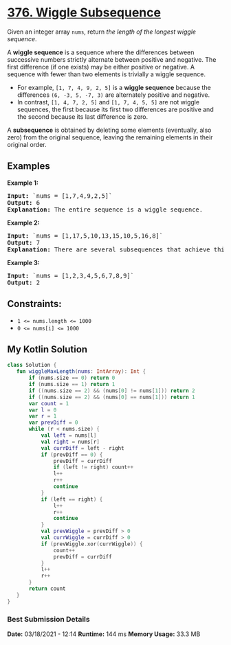 # [376. Wiggle Subsequence](https://leetcode.com/problems/wiggle-subsequence/)

Given an integer array `nums`, return *the length of the longest wiggle sequence*.  

A **wiggle sequence** is a sequence where the differences between successive numbers strictly alternate between positive and negative. The first difference (if one exists) may be either positive or negative. A sequence with fewer than two elements is trivially a wiggle sequence.  

* For example, `[1, 7, 4, 9, 2, 5]` is a **wiggle sequence** because the differences `(6, -3, 5, -7, 3)` are alternately positive and negative.
* In contrast, `[1, 4, 7, 2, 5]` and `[1, 7, 4, 5, 5]` are not wiggle sequences, the first because its first two differences are positive and the second because its last difference is zero.  

A **subsequence** is obtained by deleting some elements (eventually, also zero) from the original sequence, leaving the remaining elements in their original order.  

## Examples

**Example 1:**  
<pre>
<b>Input:</b> `nums = [1,7,4,9,2,5]`  
<b>Output:</b> 6  
<b>Explanation:</b> The entire sequence is a wiggle sequence.  
</pre>

**Example 2:**  
<pre>
<b>Input:</b> `nums = [1,17,5,10,13,15,10,5,16,8]`  
<b>Output:</b> 7  
<b>Explanation:</b> There are several subsequences that achieve this length. One is [1,17,10,13,10,16,8].  
</pre>

**Example 3:** 
<pre>
<b>Input:</b> `nums = [1,2,3,4,5,6,7,8,9]`  
<b>Output:</b> 2  
</pre>


## Constraints:  
* `1 <= nums.length <= 1000`
* `0 <= nums[i] <= 1000`
 
 ## My Kotlin Solution
 ```kotlin
class Solution {
    fun wiggleMaxLength(nums: IntArray): Int {
        if (nums.size == 0) return 0
        if (nums.size == 1) return 1
        if ((nums.size == 2) && (nums[0] != nums[1])) return 2
        if ((nums.size == 2) && (nums[0] == nums[1])) return 1
        var count = 1
        var l = 0
        var r = 1
        var prevDiff = 0
        while (r < nums.size) {
            val left = nums[l]
            val right = nums[r]
            val currDiff = left - right
            if (prevDiff == 0) {
                prevDiff = currDiff
                if (left != right) count++
                l++
                r++
                continue
            }
            if (left == right) {
                l++
                r++
                continue
            }
            val prevWiggle = prevDiff > 0
            val currWiggle = currDiff > 0
            if (prevWiggle.xor(currWiggle)) {
                count++
                prevDiff = currDiff
            }
            l++
            r++
        }
        return count
    }
}
```
### Best Submission Details
**Date:** 03/18/2021 - 12:14
**Runtime:** 144 ms
**Memory Usage:** 33.3 MB